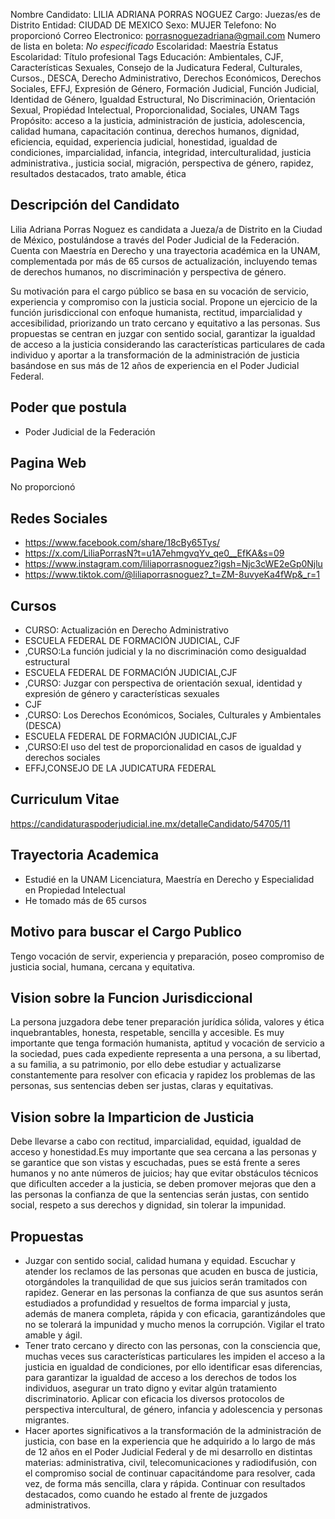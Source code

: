 Nombre Candidato: LILIA ADRIANA PORRAS NOGUEZ
Cargo: Juezas/es de Distrito
Entidad: CIUDAD DE MEXICO
Sexo: MUJER
Telefono: No proporcionó
Correo Electronico: porrasnoguezadriana@gmail.com
Numero de lista en boleta: *No especificado*
Escolaridad: Maestría
Estatus Escolaridad: Título profesional
Tags Educación: Ambientales, CJF, Características Sexuales, Consejo de la Judicatura Federal, Culturales, Cursos., DESCA, Derecho Administrativo, Derechos Económicos, Derechos Sociales, EFFJ, Expresión de Género, Formación Judicial, Función Judicial, Identidad de Género, Igualdad Estructural, No Discriminación, Orientación Sexual, Propiédad Intelectual, Proporcionalidad, Sociales, UNAM
Tags Propósito: acceso a la justicia, administración de justicia, adolescencia, calidad humana, capacitación continua, derechos humanos, dignidad, eficiencia, equidad, experiencia judicial, honestidad, igualdad de condiciones, imparcialidad, infancia, integridad, interculturalidad, justicia administrativa., justicia social, migración, perspectiva de género, rapidez, resultados destacados, trato amable, ética


## Descripción del Candidato 

Lilia Adriana Porras Noguez es candidata a Jueza/a de Distrito en la Ciudad de México, postulándose a través del Poder Judicial de la Federación. Cuenta con Maestría en Derecho y una trayectoria académica en la UNAM, complementada por más de 65 cursos de actualización, incluyendo temas de derechos humanos, no discriminación y perspectiva de género.

Su motivación para el cargo público se basa en su vocación de servicio, experiencia y compromiso con la justicia social. Propone un ejercicio de la función jurisdiccional con enfoque humanista, rectitud, imparcialidad y accesibilidad, priorizando un trato cercano y equitativo a las personas. Sus propuestas se centran en juzgar con sentido social, garantizar la igualdad de acceso a la justicia considerando las características particulares de cada individuo y aportar a la transformación de la administración de justicia basándose en sus más de 12 años de experiencia en el Poder Judicial Federal.


## Poder que postula

- Poder Judicial de la Federación


## Pagina Web

No proporcionó


## Redes Sociales

- https://www.facebook.com/share/18cBy65Tys/
- https://x.com/LiliaPorrasN?t=u1A7ehmgvqYv_qe0__EfKA&s=09
- https://www.instagram.com/liliaporrasnoguez?igsh=Njc3cWE2eGp0Njlu
- https://www.tiktok.com/@liliaporrasnoguez?_t=ZM-8uvyeKa4fWp&_r=1


## Cursos

- CURSO: Actualización en Derecho Administrativo
- ESCUELA FEDERAL DE FORMACIÓN JUDICIAL, CJF
- ,CURSO:La función judicial y la no discriminación como desigualdad estructural
- ESCUELA FEDERAL DE FORMACIÓN JUDICIAL,CJF
- ,CURSO: Juzgar con perspectiva de orientación sexual, identidad y expresión de género y características sexuales
- CJF
- ,CURSO: Los Derechos Económicos, Sociales, Culturales y Ambientales (DESCA)
- ESCUELA FEDERAL DE FORMACIÓN JUDICIAL,CJF
- ,CURSO:El uso del test de proporcionalidad en casos de igualdad y derechos sociales
- EFFJ,CONSEJO DE LA JUDICATURA FEDERAL


## Curriculum Vitae

https://candidaturaspoderjudicial.ine.mx/detalleCandidato/54705/11


## Trayectoria Academica

- Estudié en la UNAM Licenciatura, Maestría en Derecho y Especialidad en Propiedad Intelectual
- He tomado más de 65 cursos


## Motivo para buscar el Cargo Publico

Tengo vocación de servir, experiencia y preparación, poseo compromiso de justicia social, humana, cercana y equitativa.


## Vision sobre la Funcion Jurisdiccional

La persona juzgadora debe tener preparación jurídica sólida, valores y ética inquebrantables, honesta, respetable, sencilla y accesible. Es muy importante que tenga formación humanista, aptitud y vocación de servicio a la sociedad, pues cada expediente representa a una persona, a su libertad, a su familia, a su patrimonio, por ello debe estudiar y actualizarse constantemente para resolver con eficacia y rapidez los problemas de las personas, sus sentencias deben ser justas, claras y equitativas.


## Vision sobre la Imparticion de Justicia

Debe llevarse a cabo con rectitud, imparcialidad, equidad, igualdad de acceso y honestidad.Es muy importante que sea cercana a las personas y se garantice que son vistas y escuchadas, pues se está frente a seres humanos y no ante números de juicios; hay que evitar obstáculos técnicos que dificulten acceder a la justicia, se deben promover mejoras que den a las personas la confianza de que la sentencias serán justas, con sentido social, respeto a sus derechos y dignidad, sin tolerar la impunidad.


## Propuestas

- Juzgar con sentido social, calidad humana y equidad. Escuchar y atender los reclamos de las personas que acuden en busca de justicia, otorgándoles la tranquilidad de que sus juicios serán tramitados con rapidez. Generar en las personas la confianza de que sus asuntos serán estudiados a profundidad y resueltos de forma imparcial y justa, además de manera completa, rápida y con eficacia, garantizándoles que no se tolerará la impunidad y mucho menos la corrupción. Vigilar el trato amable y ágil.
- Tener trato cercano y directo con las personas, con la consciencia que, muchas veces sus características particulares les impiden el acceso a la justicia en igualdad de condiciones, por ello identificar esas diferencias, para garantizar la igualdad de acceso a los derechos de todos los individuos, asegurar un trato digno y evitar algún tratamiento discriminatorio. Aplicar con eficacia los diversos protocolos de perspectiva intercultural, de género, infancia y adolescencia y personas migrantes.
- Hacer aportes significativos a la transformación de la administración de justicia, con base en la experiencia que he adquirido a lo largo de más de 12 años en el Poder Judicial Federal y de mi desarrollo en distintas materias: administrativa, civil, telecomunicaciones y radiodifusión, con el compromiso social de continuar capacitándome para resolver, cada vez, de forma más sencilla, clara y rápida. Continuar con resultados destacados, como cuando he estado al frente de juzgados administrativos.

